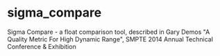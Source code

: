 # sigma_compare
Sigma Compare - a float comparison tool, described in Gary Demos "A Quality Metric For High Dynamic Range", SMPTE 2014 Annual Technical Conference &amp; Exhibition

